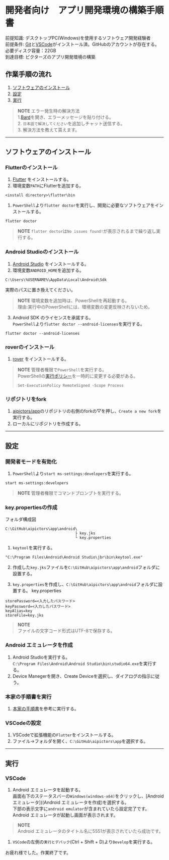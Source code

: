 # 開発者向け　アプリ開発環境の構築手順書

前提知識: デスクトップPC(Windows)を使用するソフトウェア開発経験者  
前提条件:  [Git](https://git-scm.com/)と[VSCode](https://code.visualstudio.com/)がインストール済。GitHubのアカウントが存在する。  
必要ディスク容量：22GB  
到達目標: ピクターズのアプリ開発環境の構築  
<!-- 容量計算
Flutter…2.07 GB
Android Studio…8 GB
https://developer.android.com/studio/install?hl=ja#windows
Android avd…8.64 GB
リポジトリ…20.4 MB
-->
## 作業手順の流れ
1. [ソフトウェアのインストール](#ソフトウェアのインストール)
1. [設定](#設定)
1. [実行](#実行)

> **NOTE**
> エラー発生時の解決方法  
> 1.[Bard](https://bard.google.com/)を開き、エラーメッセージを貼り付ける。  
> 2. `日本語で解決してください`を追加しチャット送信する。  
> 3. 解決方法を教えて貰えます。  

---

## ソフトウェアのインストール
### Flutterのインストール
1. [Flutter](https://docs.flutter.dev/get-started/install/windows) をインストールする。
1.  環境変数`PATH`にFlutterを追加する。
```  
<install directory>\flutter\bin
```
1. `PowerShell`より`flutter doctor`を実行し、開発に必要なソフトウェアをインストールする。
```
flutter doctor
```
> **NOTE**
> `flutter doctor`は`No issues found!`が表示されるまで繰り返し実行する。

### Android Studioのインストール
1. [Android Studio](https://docs.flutter.dev/get-started/install/windows#android-setup) をインストールする。
1. 環境変数`ANDROID_HOME`を追加する。
```
C:\Users\%USERNAME%\AppData\Local\Android\Sdk
```
実際のパスに置き換えてください。

> **NOTE**
> 環境変数を追加時は、PowerShellを再起動する。  
> 理由:実行中のPowerShellには、環境変数の変更反映されないため。  

3. Android SDK のライセンスを承諾する。  
  `PowerShell`より`flutter doctor --android-licenses`を実行する。  
```
flutter doctor --android-licenses
```

### roverのインストール
1. [rover](https://www.apollographql.com/docs/rover/getting-started/#windows-powershell-installer)  をインストールする。
> **NOTE**
> 管理者権限で`PowerShell`を実行する。  
> PowerShellの[実行ポリシー](https://learn.microsoft.com/ja-jp/powershell/module/microsoft.powershell.core/about/about_execution_policies)を一時的に変更する必要がある。    
> ```
> Set-ExecutionPolicy RemoteSigned -Scope Process
> ```
### リポジトリをfork
1. [aipictors/app](https://github.com/aipictors/app)のリポジトリの右側のforkの▽を押し、`Create a new fork`を実行する。
1. ローカルにリポジトリを作成する。

---

## 設定
### 開発者モードを有効化
1. `PowerShell`より`start ms-settings:developers`を実行する。
```
start ms-settings:developers
```
> **NOTE**
> 管理者権限でコマンドプロンプトを実行する。 

### key.propertiesの作成
フォルダ構成図
```
C:\GitHub\aipictors\app\android\
                               ├ key.jks
                               └ key.properties
```

1. `keytool`を実行する。  
```
"C:\Program Files\Android\Android Studio\jbr\bin\keytool.exe"
```

2. 作成した`key.jks`ファイルを`C:\GitHub\aipictors\app\android`フォルダに設置する。

3. `key.properties`を作成し、`C:\GitHub\aipictors\app\android`フォルダに設置する。
key.properties
```key.properties
storePassword=<入力したパスワード>
keyPassword=<入力したパスワード>
keyAlias=key  
storeFile=key.jks  
```
> **NOTE**  
> ファイルの文字コード形式はUTF-8で保存する。

### Android エミュレータを作成
1. Android Studioを実行する。  
`C:\Program Files\Android\Android Studio\bin\studio64.exe`を実行する。  
1. Device Manegerを開き、Create Deviceを選択し、ダイアログの指示に従う。  

### 本家の手順書を実行
1. [本家の手順書](https://github.com/aipictors/app/blob/main/README.md)を参考に実行する。  

### VSCodeの設定
1. VSCodeで拡張機能の`Flutter`をインストールする。  
1. ファイル→フォルダを開く、`C:\GitHub\aipictors\app`を選択する。  

---

## 実行
### VSCode
1. Android エミュレータを起動する。  
画面右下のステータスバーの`Windows(windows-x64)`をクリックし、[Android エミュレータ]((Android エミュレータを作成)を選択する。  
下部の表示文字に`android emulator`が含まれていたら設定完了です。  
Android エミュレータが起動し画面が表示されます。
> **NOTE**  
> Android エミュレータのタイトル名に5551が表示されていたら成功です。

1. `VSCode`の左側の`実行とデバック`(Ctrl + Shift + D)より`Develop`を実行する。

お疲れ様でした。作業終了です。
